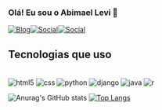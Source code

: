 ### Olá! Eu sou o Abimael Levi 👋 

[![Blog](https://img.shields.io/badge/dev.to-0A0A0A?style=for-the-badge&logo=devdotto&logoColor=white)](https://abimaellevi.com.br)[![Social](https://img.shields.io/badge/Instagram-E4405F?style=for-the-badge&logo=instagram&logoColor=white)](https://www.instagram.com/a.levirds)[![Social](https://img.shields.io/badge/LinkedIn-0077B5?style=for-the-badge&logo=linkedin&logoColor=white)](https://www.linkedin.com/in/abimael-levi-957668241/)  

## Tecnologias que uso 

<div style="display: inline_block"><br>
	<img align="center"  alt="html5" src="https://img.shields.io/badge/HTML-239120?style=for- the-badge&logo=html5&logoColor=white"/> 
	<img align="center"  alt="css" src="https://img.shields.io/badge/CSS3-1572B6?style=for-the-badge&logo=css3&logoColor=white"/>
	<img align="center"  alt="python" src="https://img.shields.io/badge/Python-14354C?style=for-the-badge&logo=python&logoColor=whitee"/>
	<img align="center"  alt="django" src="https://img.shields.io/badge/Django-092E20?style=for-the-badge&logo=django&logoColor=white"/>
	<img align="center"  alt="java" src="https://img.shields.io/badge/Java-ED8B00?style=for-the-badge&logo=openjdk&logoColor=white"/>
	<img align="center"  alt="r" src="https://img.shields.io/badge/R-276DC3?style=for-the-badge&logo=r&logoColor=white"/> 

</div> 

 ![Anurag's GitHub stats](https://github-readme-stats.vercel.app/api?username=Abimaellevi&show_icons=true&theme=synthwave) [![Top Langs](https://github-readme-stats.vercel.app/api/top-langs/?username=Abimaellevi&layout=donut)](https://github.com/Abimaellevi/github-readme-stats)


